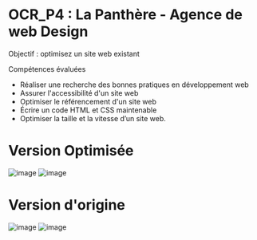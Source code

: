 # OCR_P4 : La Panthère - Agence de web Design 

Objectif : optimisez un site web existant

Compétences évaluées

- Réaliser une recherche des bonnes pratiques en développement web
- Assurer l'accessibilité d'un site web
- Optimiser le référencement d'un site web
- Écrire un code HTML et CSS maintenable
- Optimiser la taille et la vitesse d’un site web.


# Version Optimisée
![image](https://user-images.githubusercontent.com/108926881/235457366-043396b2-abe1-4cf6-9904-60f43ddab5ea.png)
![image](https://user-images.githubusercontent.com/108926881/235457389-eae0802a-6862-4da1-9635-ea77d61ecb22.png)


# Version d'origine
![image](https://user-images.githubusercontent.com/108926881/235457261-cd6729d3-e7af-4055-832c-c8d46e330c02.png)
![image](https://user-images.githubusercontent.com/108926881/235457289-a93ddcd4-8f6f-4956-b934-e1c7e6eb644f.png)



